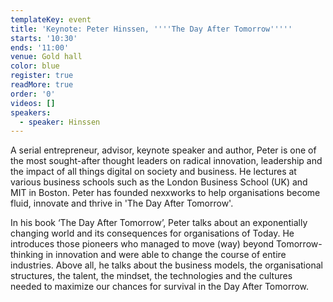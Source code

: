 ```yaml
---
templateKey: event
title: 'Keynote: Peter Hinssen, ''''The Day After Tomorrow'''''
starts: '10:30'
ends: '11:00'
venue: Gold hall
color: blue
register: true
readMore: true
order: '0'
videos: []
speakers:
  - speaker: Hinssen
---
```


A serial entrepreneur, advisor, keynote speaker and author, Peter is one of the most sought-after thought leaders on radical innovation, leadership and the impact of all things digital on society and business. He lectures at various business schools such as the London Business School (UK) and MIT in Boston. Peter has founded nexxworks to help organisations become fluid, innovate and thrive in 'The Day After Tomorrow'.

In his book ‘The Day After Tomorrow’, Peter talks about an exponentially changing world and its consequences for organisations of Today. He introduces those pioneers who managed to move (way) beyond Tomorrow-thinking in innovation and were able to change the course of entire industries. Above all, he talks about the business models, the organisational structures, the talent, the mindset, the technologies and the cultures needed to maximize our chances for survival in the Day After Tomorrow.

